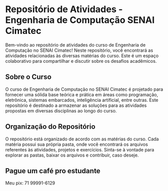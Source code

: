 # Repositório de Atividades - Engenharia de Computação SENAI Cimatec

Bem-vindo ao repositório de atividades do curso de Engenharia de Computação no SENAI Cimatec! Neste repositório, você encontrará as atividades relacionadas às diversas matérias do curso. Este é um espaço colaborativo para compartilhar e discutir sobre os desafios acadêmicos.

## Sobre o Curso

O curso de Engenharia de Computação no SENAI Cimatec é projetado para fornecer uma sólida base teórica e prática em áreas como programação, eletrônica, sistemas embarcados, inteligência artificial, entre outras. Este repositório é destinado a armazenar as soluções para as atividades propostas em diversas disciplinas ao longo do curso.

## Organização do Repositório

O repositório está organizado de acordo com as matérias do curso. Cada matéria possui sua própria pasta, onde você encontrará os arquivos referentes às atividades, projetos e exercícios. Sinta-se à vontade para explorar as pastas, baixar os arquivos e contribuir, caso deseje.

## Pague um café pro estudante
Meu pix: 71 99991-6129